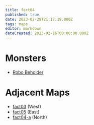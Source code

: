 ```yaml
---
title: fact04
published: true
date: 2023-02-28T21:17:19.000Z
tags: maps
editor: markdown
dateCreated: 2023-02-16T00:00:00.000Z
---
```



# Monsters
 * [Robo Beholder](/monsters/robo-beholder)

# Adjacent Maps
 * [fact03](/maps/fact03) (West)
 * [fact05](/maps/fact05) (East)
 * [fact04-a](/maps/fact04-a) (North)
